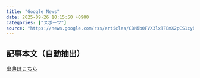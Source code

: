 ```yaml
---
title: "Google News"
date: 2025-09-26 10:15:50 +0900
categories: ["スポーツ"]
source: "https://news.google.com/rss/articles/CBMib0FVX3lxTFBmX2pCS1cybHdKMXRObW9tQ3FrU2NsRFRtUll3X2wxNmwybEQwd0FJd3g2VEY2aEV2S2pEbnNJUFNCZEJnRlBuMWE4bzM3eGxFZVdhQkRuZUIxQVRsN2dHaEp3MTF4N3AyVHdvTlRDbw?oc=5"
---
```


## 記事本文（自動抽出）
<body class="y0K44d EA71Tc" id="readabilityBody"></body>

[出典はこちら](https://news.google.com/rss/articles/CBMib0FVX3lxTFBmX2pCS1cybHdKMXRObW9tQ3FrU2NsRFRtUll3X2wxNmwybEQwd0FJd3g2VEY2aEV2S2pEbnNJUFNCZEJnRlBuMWE4bzM3eGxFZVdhQkRuZUIxQVRsN2dHaEp3MTF4N3AyVHdvTlRDbw?oc=5)
